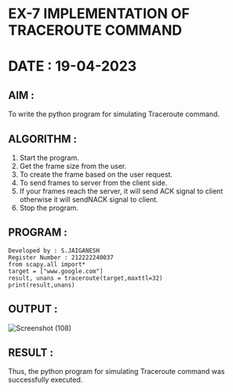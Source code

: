 # EX-7 IMPLEMENTATION OF TRACEROUTE COMMAND

# DATE : 19-04-2023

## AIM :
To write the python program for simulating Traceroute command.

## ALGORITHM :
1. Start the program.
2. Get the frame size from the user.
3. To create the frame based on the user request.
4. To send frames to server from the client side.
5. If your frames reach the server, it will send ACK signal to client otherwise it will sendNACK signal to client.
6. Stop the program.

## PROGRAM :
```
Developed by : S.JAIGANESH
Register Number : 212222240037
from scapy.all import*
target = ["www.google.com"]
result, unans = traceroute(target,maxttl=32)
print(result,unans)
```

## OUTPUT :
![Screenshot (108)](https://github.com/Jaiganesh235/EX-7/assets/118657189/6a429ebb-d845-4850-a002-1ee59e52e218)


## RESULT :
Thus, the python program for simulating Traceroute command was successfully executed.
